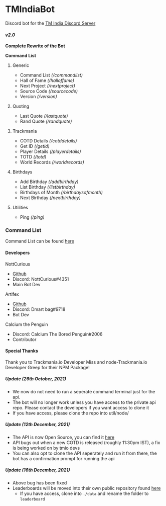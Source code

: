 # TMIndiaBot

Discord bot for the [TM India Discord Server](https://discord.gg/aztYuhWxgU "TM India Discord invite")

#### *v2.0*
**Complete Rewrite of the Bot**

**Command List**
1. Generic
    * Command List *(/commandlist)*
    * Hall of Fame *(/halloffame)*
    * Next Project *(/nextproject)*
    * Source Code *(/sourcecode)*
    * Version *(/version)*

2. Quoting
    * Last Quote *(/lastquote)*
    * Rand Quote *(/randquote)*

3. Trackmania
    * COTD Details *(/cotddetails)*
    * Get ID *(/getid)*
    * Player Details *(/playerdetails)*
    * TOTD *(/totd)*
    * World Records *(/worldrecords)*

4. Birthdays
    * Add Birthday *(/addbirthday)*
    * List Birthday *(/listbirthday)*
    * Birthdays of Month *(/birthdaysofmonth)*
    * Next Birthday *(/nextbirthday)*

5. Utilities
    * Ping *(/ping)*



### Command List

Command List can be found [here](https://gist.github.com/NottCurious/f9b618bbfd8aa133d0de2655b94bfca6)

#### Developers

NottCurious

* [Github](https://github.com/NottCurious)
* Discord: NottCurious#4351
* Main Bot Dev

Artifex

* [Github](https://github.com/Artifexdevstuff)
* Discord: Dmart bag#9718
* Bot Dev

Calcium the Penguin

* Discord: Calcium The Bored Penguin#2006
* Contributor

#### Special Thanks

Thank you to Trackmania.io Developer Miss and node-Trackmania.io Developer Greep for their NPM Package!

##### Update (26th October, 2021)

* We now do not need to run a seperate command terminal just for the api.
* The bot will no longer work unless you have access to the private api repo. Please contact the developers if you want access to clone it
* If you have access, please clone the repo into util/node/

##### Update (12th December, 2021)

* The API is now Open Source, you can find it [here](https://github.com/artifexdevstuff/TMIndiaBotApi "TMIndiaBotApi Github Link")
* API bugs out when a new COTD is released (roughly 11:30pm IST), a fix is being worked on by tmio devs
* You can also opt to clone the API seperately and run it from there, the bot has a confirmation prompt for running the api

##### Update (16th December, 2021)

* Above bug has been fixed
* Leaderboards will be moved into their own public repository found [here](https://github.com/NottCurious/TrackmaniaLeaderboards)
    * If you have access, clone into `./data` and rename the folder to `leaderboard`
